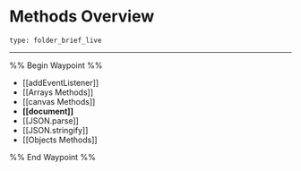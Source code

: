 # Methods Overview
 
```ccard
type: folder_brief_live
```
 
---

%% Begin Waypoint %%
- [[addEventListener]]
- [[Arrays Methods]]
- [[canvas Methods]]
- **[[document]]**
- [[JSON.parse]]
- [[JSON.stringify]]
- [[Objects Methods]]

%% End Waypoint %%